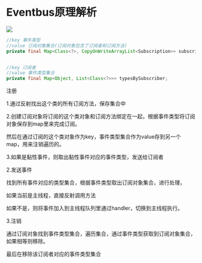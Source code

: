 # Eventbus原理解析

![](C:\Users\Administrator\Desktop\md笔记\框架解析\eventbus原理.png)







```java
//key 事件类型
//value 订阅对象集合(订阅对象包含了订阅者和订阅方法)
private final Map<Class<?>, CopyOnWriteArrayList<Subscription>> subscriptionsByEventType;


//key 订阅者
//value 事件类型集合
private final Map<Object, List<Class<?>>> typesBySubscriber;
```



注册

1.通过反射找出这个类的所有订阅方法，保存集合中

2.创建订阅对象将订阅的这个类对象和订阅方法绑定在一起，根据事件类型将订阅对象保存到map里来完成订阅。

然后在通过订阅的这个类对象作为key，事件类型集合作为value存到另一个map，用来注销遍历的。

3.如果是黏性事件，则取出黏性事件对应的事件类型，发送给订阅者





2.发送事件

找到所有事件对应的类型集合，根据事件类型取出订阅对象集合，进行处理，

如果当前是主线程，直接反射调用方法

如果不是，则将事件加入到主线程队列里通过handler，切换到主线程执行。





3.注销

通过订阅对象找到事件类型集合，遍历集合，通过事件类型获取到订阅对象集合，如果相等则移除。

最后在移除该订阅者对应的事件类型集合